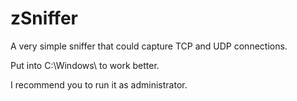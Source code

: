# zSniffer

A very simple sniffer that could capture TCP and UDP connections.

Put into C:\Windows\ to work better.

I recommend you to run it as administrator.
